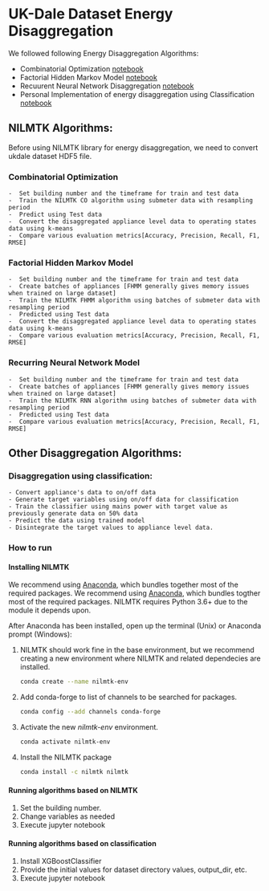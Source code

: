 # UK-Dale Dataset Energy Disaggregation  
We followed following Energy Disaggregation Algorithms:
* Combinatorial Optimization [notebook](https://github.com/AAJGithub/Real-Time-Recs-UKDale/blob/main/UK-Dale-Dataset-Analysis-and-Prediction/Disaggregation/CO_and_FHMM_Disaggregation_for_UKDALE.ipynb)
* Factorial Hidden Markov Model [notebook](https://github.com/AAJGithub/Real-Time-Recs-UKDale/blob/main/UK-Dale-Dataset-Analysis-and-Prediction/Disaggregation/CO_and_FHMM_Disaggregation_for_UKDALE.ipynb)
* Recuurent Neural Network Disaggregation [notebook](https://github.com/AAJGithub/Real-Time-Recs-UKDale/blob/main/UK-Dale-Dataset-Analysis-and-Prediction/Disaggregation/RNN_Disaggregation_for_UKDALE.ipynb)
* Personal Implementation of energy disaggregation using Classification [notebook](https://github.com/AAJGithub/Real-Time-Recs-UKDale/blob/main/UK-Dale-Dataset-Analysis-and-Prediction/Disaggregation/Energy-Disaggregation-Personal-algorithm.ipynb)

## NILMTK Algorithms: 
Before using NILMTK library for energy disaggregation, we need to convert ukdale dataset HDF5 file.

### Combinatorial Optimization 
 	-  Set building number and the timeframe for train and test data 
 	-  Train the NILMTK CO algorithm using submeter data with resampling period
 	-  Predict using Test data
 	-  Convert the disaggregated appliance level data to operating states data using k-means
 	-  Compare various evaluation metrics[Accuracy, Precision, Recall, F1, RMSE]

### Factorial Hidden Markov Model 
 	-  Set building number and the timeframe for train and test data 
 	-  Create batches of appliances [FHMM generally gives memory issues when trained on large dataset]
 	-  Train the NILMTK FHMM algorithm using batches of submeter data with resampling period
 	-  Predicted using Test data
 	-  Convert the disaggregated appliance level data to operating states data using k-means
 	-  Compare various evaluation metrics[Accuracy, Precision, Recall, F1, RMSE]

### Recurring Neural Network Model 
 	-  Set building number and the timeframe for train and test data 
 	-  Create batches of appliances [FHMM generally gives memory issues when trained on large dataset]
 	-  Train the NILMTK RNN algorithm using batches of submeter data with resampling period
 	-  Predicted using Test data
 	-  Compare various evaluation metrics[Accuracy, Precision, Recall, F1, RMSE]

## Other Disaggregation Algorithms: 

### Disaggregation using classification: 
	- Convert appliance's data to on/off data 
	- Generate target variables using on/off data for classification
	- Train the classifier using mains power with target value as previously generate data on 50% data
	- Predict the data using trained model
	- Disintegrate the target values to appliance level data.  

### How to run

#### Installing NILMTK

We recommend using [Anaconda](https://store.continuum.io/cshop/anaconda/), which bundles together most of the required packages. We recommend using [Anaconda](https://www.anaconda.com/distribution/), which bundles togther most of the required packages. NILMTK requires Python 3.6+ due to the module it depends upon.

After Anaconda has been installed, open up the terminal (Unix) or Anaconda prompt (Windows):

1.  NILMTK should work fine in the base environment, but we recommend creating a new environment where NILMTK and related dependecies are installed.

	```bash
	conda create --name nilmtk-env 
	```

2. Add conda-forge to list of channels to be searched for packages.
	```bash
	conda config --add channels conda-forge
	```

3. Activate the new *nilmtk-env* environment.

	```bash
	conda activate nilmtk-env
	```

4. Install the NILMTK package

	```bash
	conda install -c nilmtk nilmtk
	```

#### Running algorithms based on NILMTK

1. Set the building number.
2. Change variables as needed  
2. Execute jupyter notebook 

#### Running algorithms based on classification
1. Install XGBoostClassifier
2. Provide the initial values for dataset directory values, output_dir, etc. 
3. Execute jupyter notebook

